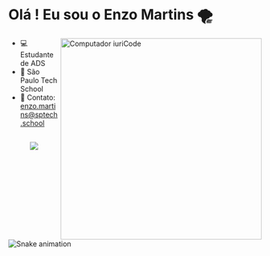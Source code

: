<h1>Olá ! Eu sou o Enzo Martins 🌪 </h1>
<img src="https://raw.githubusercontent.com/MicaelliMedeiros/micaellimedeiros/master/image/computer-illustration.png" min-width="400px" max-width="400px" width="400px" align="right" alt="Computador iuriCode">

- 💻 Estudante de ADS
- 🏢 São Paulo Tech School
- 📧 Contato: enzo.martins@sptech.school


 

## 
 <p align="center">
  <a href="https://skillicons.dev">
    <img src="https://skillicons.dev/icons?i=js,html,css,mysql,nodejs,git,java,vscode,arduino" />
  </a>

![Snake animation](https://github.com/LuigiGF/LuigiGF/blob/output/github-contribution-grid-snake.svg)

 
